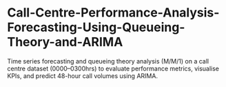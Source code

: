 # Call-Centre-Performance-Analysis-Forecasting-Using-Queueing-Theory-and-ARIMA
Time series forecasting and queueing theory analysis (M/M/1) on a call centre dataset (0000–0300hrs) to evaluate performance metrics, visualise KPIs, and predict 48-hour call volumes using ARIMA.
